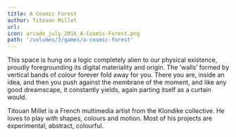 ```yaml
---
title: A Cosmic Forest
author: Titouan Millet 
url: 
icon: arcade_july_2016_A-Cosmic-Forest.png 
path: '/volumes/3/games/a-cosmic-forest'
---
```

This space is hung on a logic completely alien to our physical existence, proudly
foregrounding its digital materiality and origin. The ‘walls’ formed by vertical
bands of colour forever fold away for you. There you are, inside an idea, and then
you push against the membrane of the moment, and like any good dreamscape, it
constantly yields, again parting itself as a curtain would.

Titouan Millet is a French multimedia artist from the Klondike collective. He loves
to play with shapes, colours and motion. Most of his projects are experimental,
abstract, colourful.
